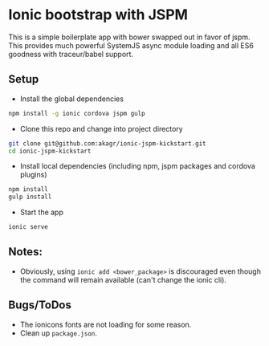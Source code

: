 Ionic bootstrap with JSPM
===========================

This is a simple boilerplate app with bower swapped out in favor of jspm. This
provides much powerful SystemJS async module loading and all ES6 goodness with
traceur/babel support.


Setup
------------

* Install the global dependencies

```bash
npm install -g ionic cordova jspm gulp
```

* Clone this repo and change into project directory

```bash
git clone git@github.com:akagr/ionic-jspm-kickstart.git
cd ionic-jspm-kickstart
```

* Install local dependencies (including npm, jspm packages and cordova plugins)

```bash
npm install
gulp install
```

* Start the app

```bash
ionic serve
```

Notes:
--------------------
* Obviously, using `ionic add <bower_package>` is discouraged even though the
command will remain available (can't change the ionic cli).


Bugs/ToDos
--------------------
* The ionicons fonts are not loading for some reason.
* Clean up `package.json`.
